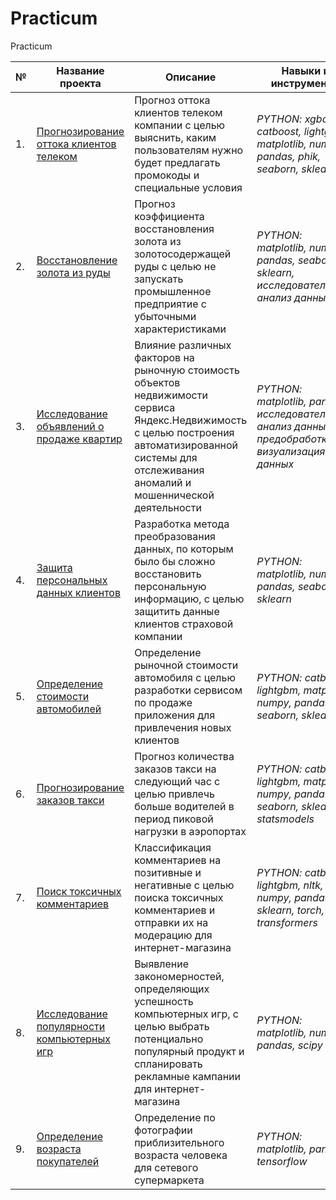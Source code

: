 # Practicum
Practicum

|  №  | Название проекта | Описание | Навыки и инструменты |
| --- | ---------------- | -------- | ----------------------- |
| 1.  | [Прогнозирование оттока клиентов телеком](https://github.com/ViEpic/Practicum/tree/c0a80b54900d47718dc0e7a35ccbd89973dab79f/Telecom) | Прогноз оттока клиентов телеком компании с целью выяснить, каким пользователям нужно будет предлагать промокоды и специальные условия | *PYTHON: xgboost, catboost, lightgbm, matplotlib, numpy, pandas, phik, seaborn, sklearn* |
| 2.  | [Восстановление золота из руды](https://github.com/ViEpic/Practicum/tree/7d3e5da6477c341286d8100fe67197dc50e2782e/Gold%20recovery) | Прогноз коэффициента восстановления золота из золотосодержащей руды с целью не запускать промышленное предприятие с убыточными характеристиками | *PYTHON: matplotlib, numpy, pandas, seaborn, sklearn, исследовательский анализ данных* |
| 3.  | [Исследование объявлений о продаже квартир](https://github.com/ViEpic/Practicum/tree/d59311356a89d130e248ac3d89e488ff171527bb/Sale%20of%20apartments) | Влияние различных факторов на рыночную стоимость объектов недвижимости сервиса Яндекс.Недвижимость с целью построения автоматизированной системы для отслеживания аномалий и мошеннической деятельности | *PYTHON: matplotlib, pandas, исследовательский анализ данных, предобработка и визуализация данных* |
| 4. | [Защита персональных данных клиентов](https://github.com/ViEpic/Practicum/tree/7d3e5da6477c341286d8100fe67197dc50e2782e/Protection%20of%20personal%20data) | Разработка метода преобразования данных, по которым было бы сложно восстановить персональную информацию, с целью защитить данные клиентов страховой компании | *PYTHON: matplotlib, numpy, pandas, seaborn, sklearn* |
| 5. | [Определение стоимости автомобилей](https://github.com/ViEpic/Practicum/tree/7d3e5da6477c341286d8100fe67197dc50e2782e/Determining%20the%20cost%20of%20cars) | Определение рыночной стоимости автомобиля с целью разработки сервисом по продаже приложения для привлечения новых клиентов | *PYTHON: catboost, lightgbm, matplotlib, numpy, pandas, seaborn, sklearn* |
| 6. | [Прогнозирование заказов такси](https://github.com/ViEpic/Practicum/tree/7d3e5da6477c341286d8100fe67197dc50e2782e/Forecasting%20taxi%20orders) | Прогноз количества заказов такси на следующий час с целью привлечь больше водителей в период пиковой нагрузки в аэропортах | *PYTHON: catboost, lightgbm, matplotlib, numpy, pandas, seaborn, sklearn, statsmodels* |
| 7. | [Поиск токсичных комментариев](https://github.com/ViEpic/Practicum/tree/7d3e5da6477c341286d8100fe67197dc50e2782e/Toxic%20comments) | Классификация комментариев на позитивные и негативные с целью поиска токсичных комментариев и отправки их на модерацию для интернет-магазина | *PYTHON: catboost, lightgbm, nltk, numpy, pandas, re, sklearn, torch, transformers* |
| 8.  | [Исследование популярности компьютерных игр](https://github.com/ViEpic/Practicum/tree/7d3e5da6477c341286d8100fe67197dc50e2782e/Computer%20games) | Выявление закономерностей, определяющих успешность компьютерных игр, с целью выбрать потенциально популярный продукт и спланировать рекламные кампании для интернет-магазина | *PYTHON: matplotlib, numpy, pandas, scipy* |
| 9. | [Определение возраста покупателей](https://github.com/ViEpic/Practicum/tree/7d3e5da6477c341286d8100fe67197dc50e2782e/Determining%20the%20age%20of%20buyers) | Определение по фотографии приблизительного возраста человека для сетевого супермаркета | *PYTHON: matplotlib, pandas, tensorflow* |
